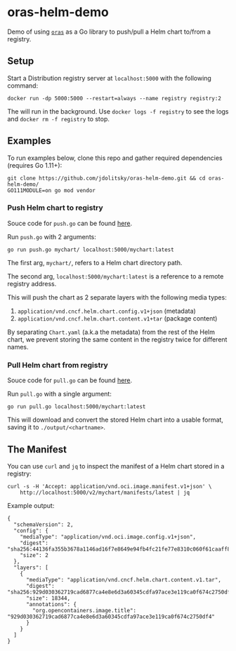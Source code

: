 # oras-helm-demo

Demo of using [`oras`](https://github.com/deislabs/oras) as a Go library to push/pull a Helm chart to/from a registry.

## Setup

Start a Distribution registry server at `localhost:5000` with the following command:

```
docker run -dp 5000:5000 --restart=always --name registry registry:2
```

The will run in the background. Use `docker logs -f registry` to see the logs and `docker rm -f registry` to stop.

## Examples

To run examples below, clone this repo and gather required dependencies (requires Go 1.11+):

```
git clone https://github.com/jdolitsky/oras-helm-demo.git && cd oras-helm-demo/
GO111MODULE=on go mod vendor
```

### Push Helm chart to registry

Souce code for `push.go` can be found [here](./push.go).

Run `push.go` with 2 arguments:

```
go run push.go mychart/ localhost:5000/mychart:latest
```

The first arg, `mychart/`, refers to a Helm chart directory path.

The second arg, `localhost:5000/mychart:latest` is a reference
to a remote registry address.

This will push the chart as 2 separate layers with the following media types:
1. `application/vnd.cncf.helm.chart.config.v1+json` (metadata)
2. `application/vnd.cncf.helm.chart.content.v1+tar` (package content)

By separating `Chart.yaml` (a.k.a the metadata) from the rest of the Helm chart, we prevent storing the same content in the registry twice for different names.

### Pull Helm chart from registry

Souce code for `pull.go` can be found [here](./pull.go).

Run `pull.go` with a single argument:

```
go run pull.go localhost:5000/mychart:latest
```

This will download and convert the stored Helm chart into a usable format, saving it to `./output/<chartname>`.

## The Manifest

You can use `curl` and `jq` to inspect the manifest of a Helm chart stored in a registry:

```
curl -s -H 'Accept: application/vnd.oci.image.manifest.v1+json' \
    http://localhost:5000/v2/mychart/manifests/latest | jq
```

Example output:
```
{
  "schemaVersion": 2,
  "config": {
    "mediaType": "application/vnd.oci.image.config.v1+json",
    "digest": "sha256:44136fa355b3678a1146ad16f7e8649e94fb4fc21fe77e8310c060f61caaff8a",
    "size": 2
  },
  "layers": [
    {
      "mediaType": "application/vnd.cncf.helm.chart.content.v1.tar",
      "digest": "sha256:929d030362719cad6877ca4e8e6d3a60345cdfa97ace3e119ca0f674c2750df4",
      "size": 18344,
      "annotations": {
        "org.opencontainers.image.title": "929d030362719cad6877ca4e8e6d3a60345cdfa97ace3e119ca0f674c2750df4"
      }
    }
  ]
}

```

